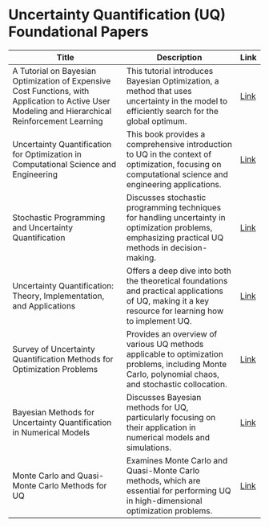 # Uncertainty Quantification (UQ) Foundational Papers 

| **Title**                                                                 | **Description**                                                                                                                                   | **Link**                                                |
|---------------------------------------------------------------------------|---------------------------------------------------------------------------------------------------------------------------------------------------|---------------------------------------------------------|
| A Tutorial on Bayesian Optimization of Expensive Cost Functions, with Application to Active User Modeling and Hierarchical Reinforcement Learning | This tutorial introduces Bayesian Optimization, a method that uses uncertainty in the model to efficiently search for the global optimum.           | [Link](https://arxiv.org/abs/1012.2599)                 |
| Uncertainty Quantification for Optimization in Computational Science and Engineering | This book provides a comprehensive introduction to UQ in the context of optimization, focusing on computational science and engineering applications. | [Link](https://epubs.siam.org/doi/book/10.1137/1.9781611973911) |
| Stochastic Programming and Uncertainty Quantification                    | Discusses stochastic programming techniques for handling uncertainty in optimization problems, emphasizing practical UQ methods in decision-making.   | [Link](https://link.springer.com/book/10.1007/978-3-030-01003-0) |
| Uncertainty Quantification: Theory, Implementation, and Applications     | Offers a deep dive into both the theoretical foundations and practical applications of UQ, making it a key resource for learning how to implement UQ. | [Link](https://www.cambridge.org/core/books/uncertainty-quantification/5B7F1FE7466B11C8ED6DEACDD7AF8A2B) |
| Survey of Uncertainty Quantification Methods for Optimization Problems   | Provides an overview of various UQ methods applicable to optimization problems, including Monte Carlo, polynomial chaos, and stochastic collocation.  | [Link](https://arc.aiaa.org/doi/abs/10.2514/1.40655)    |
| Bayesian Methods for Uncertainty Quantification in Numerical Models      | Discusses Bayesian methods for UQ, particularly focusing on their application in numerical models and simulations.                                    | [Link](https://www.cambridge.org/core/journals/journal-of-the-royal-statistical-society-series-b-statistical-methodology/article/bayesian-methods-for-calibration-of-computer-models/5E857301C1E2A50C318D5C7D8C3DCA82) |
| Monte Carlo and Quasi-Monte Carlo Methods for UQ                         | Examines Monte Carlo and Quasi-Monte Carlo methods, which are essential for performing UQ in high-dimensional optimization problems.                   | [Link](https://link.springer.com/book/10.1007/978-3-642-03224-6) |

